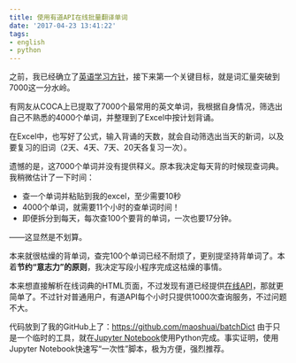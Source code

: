 ```yaml
---
title: 使用有道API在线批量翻译单词
date: '2017-04-23 13:41:22'
tags:
- english
- python
---
```


之前，我已经确立了[英语学习方针](/make-english-the-first-reading-lanuage/)，接下来第一个关键目标，就是词汇量突破到7000这一分水岭。

有网友从COCA上已提取了7000个最常用的英文单词，我根据自身情况，筛选出自己不熟悉的4000个单词，并整理到了Excel中按计划背诵。

在Excel中，也写好了公式，输入背诵的天数，就会自动筛选出当天的新词，以及要复习的旧词（2天、4天、7天、20天各复习一次）。

遗憾的是，这7000个单词并没有提供释义。原本我决定每天背的时候现查词典。我稍微估计了一下时间：

* 查一个单词并粘贴到我的excel，至少需要10秒
* 4000个单词，就需要11个小时的查单词时间！
* 即便拆分到每天，每次查100个要背的单词，一次也要17分钟。

——这显然是不划算。

本来就很枯燥的背单词，查完100个单词已经不耐烦了，更别提坚持背单词了。本着**节约“意志力”的原则**，我决定写段小程序完成这枯燥的事情。

本来想直接解析在线词典的HTML页面，不过发现有道已经提供[在线API](http://fanyi.youdao.com/openapi?path=data-mode)，那就更简单了。不过针对普通用户，有道API每个小时只提供1000次查询服务，不过问题不大。

代码放到了我的GitHub上了：https://github.com/maoshuai/batchDict
由于只是一个临时的工具，就在[Jupyter Notebook](http://jupyter.org/)使用Python完成。事实证明，使用Jupyter Notebook快速写“一次性”脚本，极为方便，强烈推荐。
